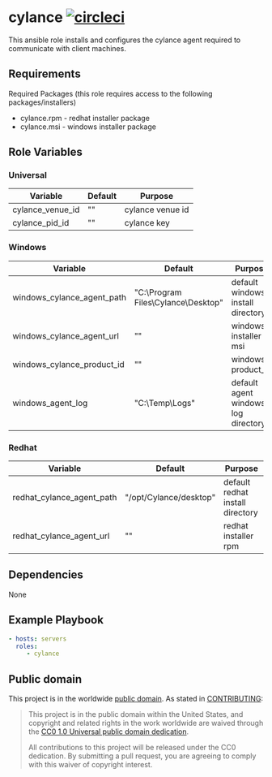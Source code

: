 cylance [![circleci](https://circleci.com/gh/GSA/ansible-cylance.svg?style=svg)](https://circleci.com/gh/GSA/ansible-cylance)
=========

This ansible role installs and configures the cylance agent required to communicate with client machines.

Requirements
------------

Required Packages (this role requires access to the following packages/installers)
- cylance.rpm - redhat installer package
- cylance.msi - windows installer package

Role Variables
--------------

### Universal

| Variable | Default | Purpose |
| ------ | ------ | ------ |
| cylance_venue_id | "" | cylance venue id |
| cylance_pid_id | "" | cylance key |

### Windows

| Variable | Default | Purpose |
| ------ | ------ | ------ |
| windows_cylance_agent_path | "C:\\Program Files\\Cylance\\Desktop" | default windows install directory |
| windows_cylance_agent_url | "" | windows installer msi |
| windows_cylance_product_id | "" | windows product_id |
| windows_agent_log | "C:\Temp\Logs" | default agent windows log directory |

### Redhat

| Variable | Default | Purpose |
| ------ | ------ | ------ |
| redhat_cylance_agent_path | "/opt/Cylance/desktop" | default redhat install directory |
| redhat_cylance_agent_url | "" | redhat installer rpm |

Dependencies
------------

None

Example Playbook
----------------

```yaml
- hosts: servers
  roles:
     - cylance
```

Public domain
-------------

This project is in the worldwide [public domain](LICENSE.md). As stated in [CONTRIBUTING](CONTRIBUTING.md):

> This project is in the public domain within the United States, and copyright and related rights in the work worldwide are waived through the [CC0 1.0 Universal public domain dedication](https://creativecommons.org/publicdomain/zero/1.0/).
>
> All contributions to this project will be released under the CC0 dedication. By submitting a pull request, you are agreeing to comply with this waiver of copyright interest.
